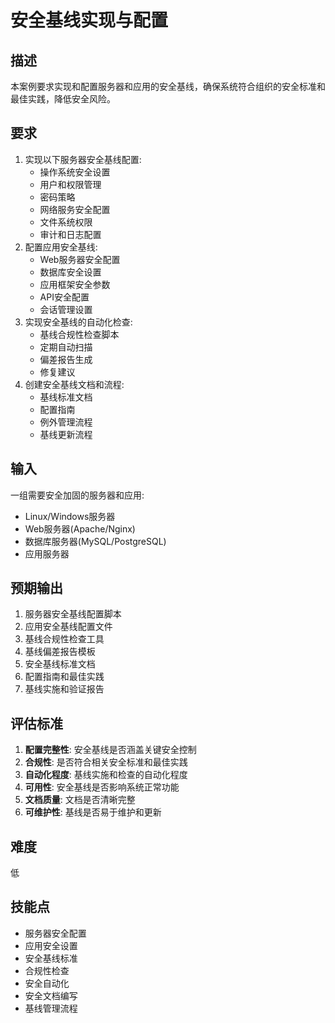 # 安全基线实现与配置

## 描述

本案例要求实现和配置服务器和应用的安全基线，确保系统符合组织的安全标准和最佳实践，降低安全风险。

## 要求

1. 实现以下服务器安全基线配置:
   - 操作系统安全设置
   - 用户和权限管理
   - 密码策略
   - 网络服务安全配置
   - 文件系统权限
   - 审计和日志配置
2. 配置应用安全基线:
   - Web服务器安全配置
   - 数据库安全设置
   - 应用框架安全参数
   - API安全配置
   - 会话管理设置
3. 实现安全基线的自动化检查:
   - 基线合规性检查脚本
   - 定期自动扫描
   - 偏差报告生成
   - 修复建议
4. 创建安全基线文档和流程:
   - 基线标准文档
   - 配置指南
   - 例外管理流程
   - 基线更新流程

## 输入

一组需要安全加固的服务器和应用:
- Linux/Windows服务器
- Web服务器(Apache/Nginx)
- 数据库服务器(MySQL/PostgreSQL)
- 应用服务器

## 预期输出

1. 服务器安全基线配置脚本
2. 应用安全基线配置文件
3. 基线合规性检查工具
4. 基线偏差报告模板
5. 安全基线标准文档
6. 配置指南和最佳实践
7. 基线实施和验证报告

## 评估标准

1. **配置完整性**: 安全基线是否涵盖关键安全控制
2. **合规性**: 是否符合相关安全标准和最佳实践
3. **自动化程度**: 基线实施和检查的自动化程度
4. **可用性**: 安全基线是否影响系统正常功能
5. **文档质量**: 文档是否清晰完整
6. **可维护性**: 基线是否易于维护和更新

## 难度

低

## 技能点

- 服务器安全配置
- 应用安全设置
- 安全基线标准
- 合规性检查
- 安全自动化
- 安全文档编写
- 基线管理流程